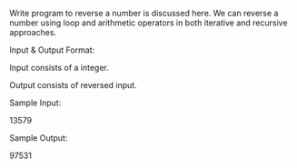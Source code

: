Write program to reverse a number is discussed here. We can reverse a number using loop and arithmetic operators in both iterative and recursive approaches. 

Input & Output Format:

Input consists of a integer.

Output consists of reversed input.

Sample Input: 

13579

Sample Output: 

97531
